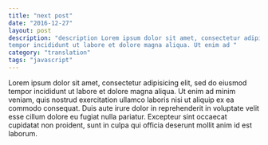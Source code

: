 ```yaml
---
title: "next post"
date: "2016-12-27"
layout: post
description: "description Lorem ipsum dolor sit amet, consectetur adipisicing elit, sed do eiusmod
tempor incididunt ut labore et dolore magna aliqua. Ut enim ad "
category: "translation"
tags: "javascript"
---
```


Lorem ipsum dolor sit amet, consectetur adipisicing elit, sed do eiusmod
tempor incididunt ut labore et dolore magna aliqua. Ut enim ad minim veniam,
quis nostrud exercitation ullamco laboris nisi ut aliquip ex ea commodo
consequat. Duis aute irure dolor in reprehenderit in voluptate velit esse
cillum dolore eu fugiat nulla pariatur. Excepteur sint occaecat cupidatat non
proident, sunt in culpa qui officia deserunt mollit anim id est laborum.